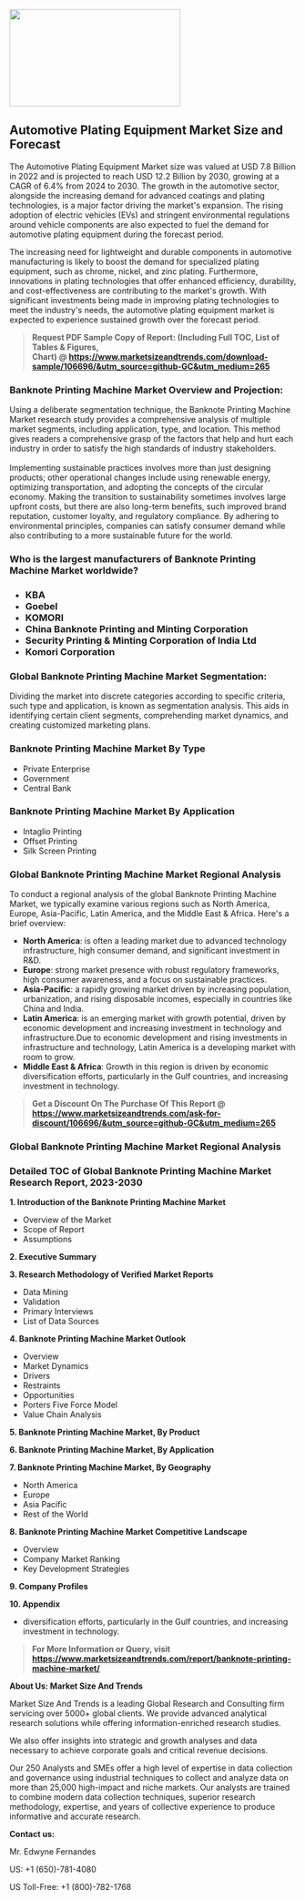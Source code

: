 <p><img class="alignnone size-medium wp-image-20088" src="https://ffe5etoiles.com/wp-content/uploads/2024/12/MST1-300x171.png" alt="" width="300" height="171" /></p><h2>Automotive Plating Equipment Market Size and Forecast</h2><p>The Automotive Plating Equipment Market size was valued at USD 7.8 Billion in 2022 and is projected to reach USD 12.2 Billion by 2030, growing at a CAGR of 6.4% from 2024 to 2030. The growth in the automotive sector, alongside the increasing demand for advanced coatings and plating technologies, is a major factor driving the market's expansion. The rising adoption of electric vehicles (EVs) and stringent environmental regulations around vehicle components are also expected to fuel the demand for automotive plating equipment during the forecast period.</p><p>The increasing need for lightweight and durable components in automotive manufacturing is likely to boost the demand for specialized plating equipment, such as chrome, nickel, and zinc plating. Furthermore, innovations in plating technologies that offer enhanced efficiency, durability, and cost-effectiveness are contributing to the market's growth. With significant investments being made in improving plating technologies to meet the industry's needs, the automotive plating equipment market is expected to experience sustained growth over the forecast period.</p></p><blockquote id="" class=""><strong>Request PDF Sample Copy of Report: (Including Full TOC, List of Tables &amp; Figures, Chart)&nbsp;@&nbsp;<strong><a href="https://www.marketsizeandtrends.com/download-sample/106696/&utm_source=github-GC&utm_medium=265" target="_blank">https://www.marketsizeandtrends.com/download-sample/106696/&utm_source=github-GC&utm_medium=265</a></strong></strong></blockquote><h3 id="" class="">Banknote Printing Machine Market&nbsp;Overview and Projection:</h3><p id="" class="">Using a deliberate segmentation technique, the Banknote Printing Machine Market research study provides a comprehensive analysis of multiple market segments, including application, type, and location. This method gives readers a comprehensive grasp of the factors that help and hurt each industry in order to satisfy the high standards of industry stakeholders. <br /> <br />Implementing sustainable practices involves more than just designing products; other operational changes include using renewable energy, optimizing transportation, and adopting the concepts of the circular economy. Making the transition to sustainability sometimes involves large upfront costs, but there are also long-term benefits, such improved brand reputation, customer loyalty, and regulatory compliance. By adhering to environmental principles, companies can satisfy consumer demand while also contributing to a more sustainable future for the world.</p><h3 id="" class="">Who is the largest manufacturers of&nbsp;Banknote Printing Machine Market worldwide?</h3><h3 class=""><p><ul><li>KBA </li><li> Goebel </li><li> KOMORI </li><li> China Banknote Printing and Minting Corporation </li><li> Security Printing & Minting Corporation of India Ltd </li><li> Komori Corporation</li></ul></p></h3><h3 id="" class="">Global&nbsp;Banknote Printing Machine Market Segmentation:</h3><p id="" class="">Dividing the market into discrete categories according to specific criteria, such type and application, is known as segmentation analysis. This aids in identifying certain client segments, comprehending market dynamics, and creating customized marketing plans.</p><h3 id="" class="">Banknote Printing Machine Market&nbsp;By Type</h3><p><p><ul><li>Private Enterprise </li><li> Government </li><li> Central Bank</p></li></ul></p></p><h3 id="" class="">Banknote Printing Machine Market&nbsp;By Application</h3><p class=""><p><ul><li>Intaglio Printing </li><li> Offset Printing </li><li> Silk Screen Printing</li></ul></p></p><h3 id="" class="">Global Banknote Printing Machine Market Regional Analysis</h3><p id="" class="">To conduct a regional analysis of the global Banknote Printing Machine Market, we typically examine various regions such as North America, Europe, Asia-Pacific, Latin America, and the Middle East &amp; Africa. Here's a brief overview:</p><ul><li><strong>North America</strong>: is often a leading market due to advanced technology infrastructure, high consumer demand, and significant investment in R&amp;D.</li><li><strong>Europe</strong>: strong market presence with robust regulatory frameworks, high consumer awareness, and a focus on sustainable practices.</li><li><strong>Asia-Pacific</strong>: a rapidly growing market driven by increasing population, urbanization, and rising disposable incomes, especially in countries like China and India.</li><li><strong>Latin America</strong>: is an emerging market with growth potential, driven by economic development and increasing investment in technology and infrastructure.Due to economic development and rising investments in infrastructure and technology, Latin America is a developing market with room to grow.</li><li><strong>Middle East &amp; Africa</strong>: Growth in this region is driven by economic diversification efforts, particularly in the Gulf countries, and increasing investment in technology.</li></ul><blockquote id="" class=""><strong>Get a Discount On The Purchase Of This Report @ <strong><a href="https://www.marketsizeandtrends.com/ask-for-discount/106696/&utm_source=github-GC&utm_medium=265" target="_blank">https://www.marketsizeandtrends.com/ask-for-discount/106696/&utm_source=github-GC&utm_medium=265</a></strong></strong></blockquote><h3 id="" class="">Global Banknote Printing Machine Market Regional Analysis</h3><h3 id="" class="">Detailed TOC of Global Banknote Printing Machine Market Research Report, 2023-2030</h3><p id="" class=""><strong>1. Introduction of the Banknote Printing Machine Market</strong></p><ul><li>Overview of the Market</li><li>Scope of Report</li><li>Assumptions</li></ul><p id="" class=""><strong>2. Executive Summary</strong></p><p id="" class=""><strong>3. Research Methodology of Verified Market Reports</strong></p><ul><li>Data Mining</li><li>Validation</li><li>Primary Interviews</li><li>List of Data Sources</li></ul><p id="" class=""><strong>4. Banknote Printing Machine Market Outlook</strong></p><ul><li>Overview</li><li>Market Dynamics</li><li>Drivers</li><li>Restraints</li><li>Opportunities</li><li>Porters Five Force Model</li><li>Value Chain Analysis</li></ul><p id="" class=""><strong>5. Banknote Printing Machine Market, By Product</strong></p><p id="" class=""><strong>6. Banknote Printing Machine Market, By Application</strong></p><p id="" class=""><strong>7. Banknote Printing Machine Market, By Geography</strong></p><ul><li>North America</li><li>Europe</li><li>Asia Pacific</li><li>Rest of the World</li></ul><p id="" class=""><strong>8. Banknote Printing Machine Market Competitive Landscape</strong></p><ul><li>Overview</li><li>Company Market Ranking</li><li>Key Development Strategies</li></ul><p id="" class=""><strong>9. Company Profiles</strong></p><p id="" class=""><strong>10. Appendix</strong></p><ul><li>diversification efforts, particularly in the Gulf countries, and increasing investment in technology.</li></ul><blockquote id="" class=""><strong>For More Information or Query, visit <strong><strong><a href="https://www.marketsizeandtrends.com/report/banknote-printing-machine-market/" target="_blank">https://www.marketsizeandtrends.com/report/banknote-printing-machine-market/</a></strong></strong></strong></blockquote><p id="" class=""><strong>About Us: Market Size And Trends</strong></p><p id="" class="">Market Size And Trends is a leading Global Research and Consulting firm servicing over 5000+ global clients. We provide advanced analytical research solutions while offering information-enriched research studies.</p><p id="" class="">We also offer insights into strategic and growth analyses and data necessary to achieve corporate goals and critical revenue decisions.</p><p id="" class="">Our 250 Analysts and SMEs offer a high level of expertise in data collection and governance using industrial techniques to collect and analyze data on more than 25,000 high-impact and niche markets. Our analysts are trained to combine modern data collection techniques, superior research methodology, expertise, and years of collective experience to produce informative and accurate research.</p><p id="" class=""><strong>Contact us:</strong></p><p id="" class="">Mr. Edwyne Fernandes</p><p id="" class="">US: +1 (650)-781-4080</p><p id="" class="">US Toll-Free: +1 (800)-782-1768</p>
